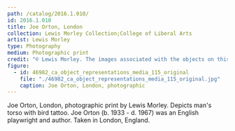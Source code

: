 ```yaml
---
path: /catalog/2016.1.010/
id: 2016.1.010
title: Joe Orton, London
collection: Lewis Morley Collection;College of Liberal Arts
artist: Lewis Morley
type: Photography
medium: Photographic print
credit: "© Lewis Morley. The images associated with the objects on this website are protected under United States copyright laws. We are pleased to share these materials as an educational resource for the public for non-commercial, educational and personal use only, or for fair use as defined by law."
figure:
  - id: 46982_ca_object_representations_media_115_original
    file: "./46982_ca_object_representations_media_115_original.jpg"
    caption: Joe Orton, London, photographic 
---
```

Joe Orton, London, photographic print by Lewis Morley. Depicts man's torso with bird tattoo. Joe Orton (b. 1933 - d. 1967) was an English playwright and author. Taken in London, England.
